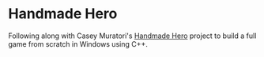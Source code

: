 # Handmade Hero

Following along with Casey Muratori's [Handmade Hero](https://handmadehero.org) project to build a full game from scratch in Windows using C++.
